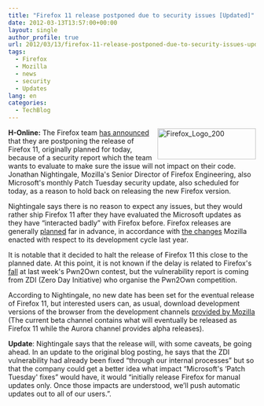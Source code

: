 ```yaml
---
title: "Firefox 11 release postponed due to security issues [Updated]"
date: 2012-03-13T13:57:00+00:00
layout: single
author_profile: true
url: 2012/03/13/firefox-11-release-postponed-due-to-security-issues-updated/
tags:
  - Firefox
  - Mozilla
  - news
  - security
  - Updates
lang: en
categories: 
  - TechBlog
---
```

[<img title="Firefox_Logo_200" border="0" alt="Firefox_Logo_200" align="right" src="http://lh3.ggpht.com/-K8v9t7TxRwE/T19LUqxJWJI/AAAAAAAAFI8/mowJS9mXcDE/Firefox_Logo_200_thumb%25255B1%25255D.png?imgmax=800" width="200" height="63" />](http://lh4.ggpht.com/-qvBCEIW0lWI/T19LRbJnePI/AAAAAAAAFI0/k4U49NECiBs/s1600-h/Firefox_Logo_200%25255B3%25255D.png)**H-Online:** The Firefox team [has announced](http://blog.mozilla.com/futurereleases/2012/03/12/update-on-firefox-release-timing/) that they are postponing the release of Firefox 11, originally planned for today, because of a security report which the team wants to evaluate to make sure the issue will not impact on their code. Jonathan Nightingale, Mozilla's Senior Director of Firefox Engineering, also Microsoft's monthly Patch Tuesday security update, also scheduled for today, as a reason to hold back on releasing the new Firefox version. 

Nightingale says there is no reason to expect any issues, but they would rather ship Firefox 11 after they have evaluated the Microsoft updates as they have “interacted badly” with Firefox before. Firefox releases are generally [planned](https://wiki.mozilla.org/Releases) far in advance, in accordance with [the changes](http://www.h-online.com/news/item/Four-more-major-Firefox-releases-in-2011-1185041.html) Mozilla enacted with respect to its development cycle last year. 

It is notable that it decided to halt the release of Firefox 11 this close to the planned date. At this point, it is not known if the delay is related to Firefox's [fall](http://www.h-online.com/news/item/Pwn2Own-ends-with-three-browsers-felled-Update-1469096.html) at last week's Pwn2Own contest, but the vulnerability report is coming from ZDI (Zero Day Initiative) who organise the Pwn2Own competition. 

According to Nightingale, no new date has been set for the eventual release of Firefox 11, but interested users can, as usual, download development versions of the browser from the development channels [provided by Mozilla](http://www.mozilla.org/en-US/firefox/channel/) (The current beta channel contains what will eventually be released as Firefox 11 while the Aurora channel provides alpha releases). 

**Update**: Nightingale says that the release will, with some caveats, be going ahead. In an update to the original blog posting, he says that the ZDI vulnerability had already been fixed “through our internal processes” but so that the company could get a better idea what impact “Microsoft's &#8216;Patch Tuesday' fixes” would have, it would “initially release Firefox for manual updates only. Once those impacts are understood, we’ll push automatic updates out to all of our users.”.